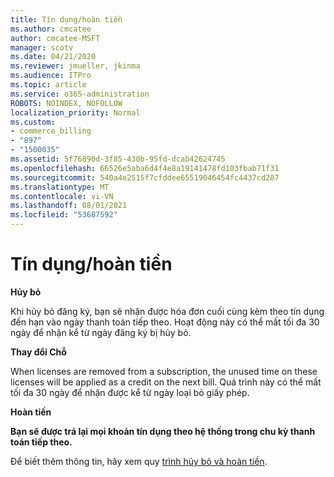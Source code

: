 ```yaml
---
title: Tín dụng/hoàn tiền
ms.author: cmcatee
author: cmcatee-MSFT
manager: scotv
ms.date: 04/21/2020
ms.reviewer: jmueller, jkinma
ms.audience: ITPro
ms.topic: article
ms.service: o365-administration
ROBOTS: NOINDEX, NOFOLLOW
localization_priority: Normal
ms.custom:
- commerce_billing
- "897"
- "1500035"
ms.assetid: 5f76890d-3f85-430b-95fd-dcab42624745
ms.openlocfilehash: 66526e5aba6d4f4e8a19141478fd103fbab71f31
ms.sourcegitcommit: 540a4e2515f7cfddee65519046454fc4437cd287
ms.translationtype: MT
ms.contentlocale: vi-VN
ms.lasthandoff: 08/01/2021
ms.locfileid: "53687592"
---
```

# <a name="creditrefund"></a>Tín dụng/hoàn tiền

**Hủy bỏ**
  
Khi hủy bỏ đăng ký, bạn sẽ nhận được hóa đơn cuối cùng kèm theo tín dụng đến hạn vào ngày thanh toán tiếp theo. Hoạt động này có thể mất tối đa 30 ngày để nhận kể từ ngày đăng ký bị hủy bỏ.
  
**Thay đổi Chỗ**
  
When licenses are removed from a subscription, the unused time on these licenses will be applied as a credit on the next bill. Quá trình này có thể mất tối đa 30 ngày để nhận được kể từ ngày loại bỏ giấy phép.

**Hoàn tiền**

**Bạn sẽ được trả lại mọi khoản tín dụng theo hệ thống trong chu kỳ thanh toán tiếp theo.**

Để biết thêm thông tin, hãy xem quy [trình hủy bỏ và hoàn tiền](/microsoft-365/commerce/subscriptions/cancel-your-subscription). 
